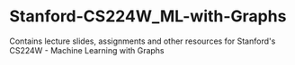 # Stanford-CS224W_ML-with-Graphs
Contains lecture slides, assignments and other resources for Stanford's CS224W - Machine Learning with Graphs
